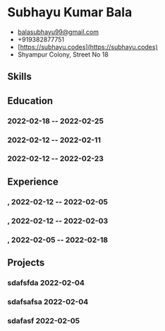 # Subhayu Kumar Bala

- <balasubhayu99@gmail.com>
- +919382877751
- [https://subhayu.codes](https://subhayu.codes)
- Shyampur Colony, Street No 18


## Skills


## Education

### <span></span> <span>2022-02-18 -- 2022-02-25</span>


### <span></span> <span>2022-02-12 -- 2022-02-11</span>


### <span></span> <span>2022-02-12 -- 2022-02-23</span>



## Experience

### <span>, </span> <span>2022-02-12 -- 2022-02-05</span>


### <span>, </span> <span>2022-02-12 -- 2022-02-03</span>


### <span>, </span> <span>2022-02-05 -- 2022-02-18</span>



## Projects

### <span>sdafsfda</span> <span>2022-02-04</span>


### <span>sdafsafsa</span> <span>2022-02-04</span>


### <span>sdafasf</span> <span>2022-02-05</span>


